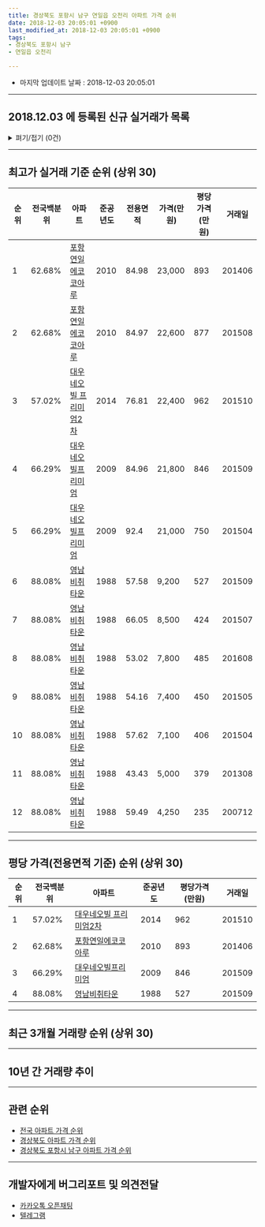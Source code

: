 ```yaml
---
title: 경상북도 포항시 남구 연일읍 오천리 아파트 가격 순위
date: 2018-12-03 20:05:01 +0900
last_modified_at: 2018-12-03 20:05:01 +0900
tags:
- 경상북도 포항시 남구
- 연일읍 오천리

---
```


* 마지막 업데이트 날짜 : 2018-12-03 20:05:01

---

## 2018.12.03 에 등록된 신규 실거래가 목록

<details>
<summary>펴기/접기 (0건)</summary>
<div markdown="1">

|아파트|전국백분위|준공년도|전용면적|가격(만원)|평당가격(만원)|거래일|
|---|---|---|---|---|---|---|
|없음|||||||


</div>
</details>

---

## 최고가 실거래 기준 순위 (상위 30)


|순위|전국백분위|아파트|준공년도|전용면적|가격(만원)|평당가격(만원)|거래일|
|---|---|---|---|---|---|---|---|
|1|62.68%|[포항연일에코코아루](https://search.naver.com/search.naver?query=%EA%B2%BD%EC%83%81%EB%B6%81%EB%8F%84+%ED%8F%AC%ED%95%AD%EC%8B%9C+%EB%82%A8%EA%B5%AC+%EC%97%B0%EC%9D%BC%EC%9D%8D+%EC%98%A4%EC%B2%9C%EB%A6%AC+%ED%8F%AC%ED%95%AD%EC%97%B0%EC%9D%BC%EC%97%90%EC%BD%94%EC%BD%94%EC%95%84%EB%A3%A8)|2010|84.98|23,000|893|201406|
|2|62.68%|[포항연일에코코아루](https://search.naver.com/search.naver?query=%EA%B2%BD%EC%83%81%EB%B6%81%EB%8F%84+%ED%8F%AC%ED%95%AD%EC%8B%9C+%EB%82%A8%EA%B5%AC+%EC%97%B0%EC%9D%BC%EC%9D%8D+%EC%98%A4%EC%B2%9C%EB%A6%AC+%ED%8F%AC%ED%95%AD%EC%97%B0%EC%9D%BC%EC%97%90%EC%BD%94%EC%BD%94%EC%95%84%EB%A3%A8)|2010|84.97|22,600|877|201508|
|3|57.02%|[대우네오빌 프리미엄2차](https://search.naver.com/search.naver?query=%EA%B2%BD%EC%83%81%EB%B6%81%EB%8F%84+%ED%8F%AC%ED%95%AD%EC%8B%9C+%EB%82%A8%EA%B5%AC+%EC%97%B0%EC%9D%BC%EC%9D%8D+%EC%98%A4%EC%B2%9C%EB%A6%AC+%EB%8C%80%EC%9A%B0%EB%84%A4%EC%98%A4%EB%B9%8C+%ED%94%84%EB%A6%AC%EB%AF%B8%EC%97%842%EC%B0%A8)|2014|76.81|22,400|962|201510|
|4|66.29%|[대우네오빌프리미엄](https://search.naver.com/search.naver?query=%EA%B2%BD%EC%83%81%EB%B6%81%EB%8F%84+%ED%8F%AC%ED%95%AD%EC%8B%9C+%EB%82%A8%EA%B5%AC+%EC%97%B0%EC%9D%BC%EC%9D%8D+%EC%98%A4%EC%B2%9C%EB%A6%AC+%EB%8C%80%EC%9A%B0%EB%84%A4%EC%98%A4%EB%B9%8C%ED%94%84%EB%A6%AC%EB%AF%B8%EC%97%84)|2009|84.96|21,800|846|201509|
|5|66.29%|[대우네오빌프리미엄](https://search.naver.com/search.naver?query=%EA%B2%BD%EC%83%81%EB%B6%81%EB%8F%84+%ED%8F%AC%ED%95%AD%EC%8B%9C+%EB%82%A8%EA%B5%AC+%EC%97%B0%EC%9D%BC%EC%9D%8D+%EC%98%A4%EC%B2%9C%EB%A6%AC+%EB%8C%80%EC%9A%B0%EB%84%A4%EC%98%A4%EB%B9%8C%ED%94%84%EB%A6%AC%EB%AF%B8%EC%97%84)|2009|92.4|21,000|750|201504|
|6|88.08%|[영남비취타운](https://search.naver.com/search.naver?query=%EA%B2%BD%EC%83%81%EB%B6%81%EB%8F%84+%ED%8F%AC%ED%95%AD%EC%8B%9C+%EB%82%A8%EA%B5%AC+%EC%97%B0%EC%9D%BC%EC%9D%8D+%EC%98%A4%EC%B2%9C%EB%A6%AC+%EC%98%81%EB%82%A8%EB%B9%84%EC%B7%A8%ED%83%80%EC%9A%B4)|1988|57.58|9,200|527|201509|
|7|88.08%|[영남비취타운](https://search.naver.com/search.naver?query=%EA%B2%BD%EC%83%81%EB%B6%81%EB%8F%84+%ED%8F%AC%ED%95%AD%EC%8B%9C+%EB%82%A8%EA%B5%AC+%EC%97%B0%EC%9D%BC%EC%9D%8D+%EC%98%A4%EC%B2%9C%EB%A6%AC+%EC%98%81%EB%82%A8%EB%B9%84%EC%B7%A8%ED%83%80%EC%9A%B4)|1988|66.05|8,500|424|201507|
|8|88.08%|[영남비취타운](https://search.naver.com/search.naver?query=%EA%B2%BD%EC%83%81%EB%B6%81%EB%8F%84+%ED%8F%AC%ED%95%AD%EC%8B%9C+%EB%82%A8%EA%B5%AC+%EC%97%B0%EC%9D%BC%EC%9D%8D+%EC%98%A4%EC%B2%9C%EB%A6%AC+%EC%98%81%EB%82%A8%EB%B9%84%EC%B7%A8%ED%83%80%EC%9A%B4)|1988|53.02|7,800|485|201608|
|9|88.08%|[영남비취타운](https://search.naver.com/search.naver?query=%EA%B2%BD%EC%83%81%EB%B6%81%EB%8F%84+%ED%8F%AC%ED%95%AD%EC%8B%9C+%EB%82%A8%EA%B5%AC+%EC%97%B0%EC%9D%BC%EC%9D%8D+%EC%98%A4%EC%B2%9C%EB%A6%AC+%EC%98%81%EB%82%A8%EB%B9%84%EC%B7%A8%ED%83%80%EC%9A%B4)|1988|54.16|7,400|450|201505|
|10|88.08%|[영남비취타운](https://search.naver.com/search.naver?query=%EA%B2%BD%EC%83%81%EB%B6%81%EB%8F%84+%ED%8F%AC%ED%95%AD%EC%8B%9C+%EB%82%A8%EA%B5%AC+%EC%97%B0%EC%9D%BC%EC%9D%8D+%EC%98%A4%EC%B2%9C%EB%A6%AC+%EC%98%81%EB%82%A8%EB%B9%84%EC%B7%A8%ED%83%80%EC%9A%B4)|1988|57.62|7,100|406|201504|
|11|88.08%|[영남비취타운](https://search.naver.com/search.naver?query=%EA%B2%BD%EC%83%81%EB%B6%81%EB%8F%84+%ED%8F%AC%ED%95%AD%EC%8B%9C+%EB%82%A8%EA%B5%AC+%EC%97%B0%EC%9D%BC%EC%9D%8D+%EC%98%A4%EC%B2%9C%EB%A6%AC+%EC%98%81%EB%82%A8%EB%B9%84%EC%B7%A8%ED%83%80%EC%9A%B4)|1988|43.43|5,000|379|201308|
|12|88.08%|[영남비취타운](https://search.naver.com/search.naver?query=%EA%B2%BD%EC%83%81%EB%B6%81%EB%8F%84+%ED%8F%AC%ED%95%AD%EC%8B%9C+%EB%82%A8%EA%B5%AC+%EC%97%B0%EC%9D%BC%EC%9D%8D+%EC%98%A4%EC%B2%9C%EB%A6%AC+%EC%98%81%EB%82%A8%EB%B9%84%EC%B7%A8%ED%83%80%EC%9A%B4)|1988|59.49|4,250|235|200712|


---

## 평당 가격(전용면적 기준) 순위 (상위 30)


|순위|전국백분위|아파트|준공년도|평당가격(만원)|거래일|
|---|---|---|---|---|---|
|1|57.02%|[대우네오빌 프리미엄2차](https://search.naver.com/search.naver?query=%EA%B2%BD%EC%83%81%EB%B6%81%EB%8F%84+%ED%8F%AC%ED%95%AD%EC%8B%9C+%EB%82%A8%EA%B5%AC+%EC%97%B0%EC%9D%BC%EC%9D%8D+%EC%98%A4%EC%B2%9C%EB%A6%AC+%EB%8C%80%EC%9A%B0%EB%84%A4%EC%98%A4%EB%B9%8C+%ED%94%84%EB%A6%AC%EB%AF%B8%EC%97%842%EC%B0%A8)|2014|962|201510|
|2|62.68%|[포항연일에코코아루](https://search.naver.com/search.naver?query=%EA%B2%BD%EC%83%81%EB%B6%81%EB%8F%84+%ED%8F%AC%ED%95%AD%EC%8B%9C+%EB%82%A8%EA%B5%AC+%EC%97%B0%EC%9D%BC%EC%9D%8D+%EC%98%A4%EC%B2%9C%EB%A6%AC+%ED%8F%AC%ED%95%AD%EC%97%B0%EC%9D%BC%EC%97%90%EC%BD%94%EC%BD%94%EC%95%84%EB%A3%A8)|2010|893|201406|
|3|66.29%|[대우네오빌프리미엄](https://search.naver.com/search.naver?query=%EA%B2%BD%EC%83%81%EB%B6%81%EB%8F%84+%ED%8F%AC%ED%95%AD%EC%8B%9C+%EB%82%A8%EA%B5%AC+%EC%97%B0%EC%9D%BC%EC%9D%8D+%EC%98%A4%EC%B2%9C%EB%A6%AC+%EB%8C%80%EC%9A%B0%EB%84%A4%EC%98%A4%EB%B9%8C%ED%94%84%EB%A6%AC%EB%AF%B8%EC%97%84)|2009|846|201509|
|4|88.08%|[영남비취타운](https://search.naver.com/search.naver?query=%EA%B2%BD%EC%83%81%EB%B6%81%EB%8F%84+%ED%8F%AC%ED%95%AD%EC%8B%9C+%EB%82%A8%EA%B5%AC+%EC%97%B0%EC%9D%BC%EC%9D%8D+%EC%98%A4%EC%B2%9C%EB%A6%AC+%EC%98%81%EB%82%A8%EB%B9%84%EC%B7%A8%ED%83%80%EC%9A%B4)|1988|527|201509|


---

## 최근 3개월 거래량 순위 (상위 30)


<div style="width:100%;">
    <canvas id="deal_count_ranking" height="250"></canvas>
</div>


<script>
new Chart(document.getElementById("deal_count_ranking"), {
    type: 'horizontalBar',
    data: {
        labels: ['포항연일에코코아루', '대우네오빌프리미엄'],
        datasets: [{
            label: '실거래 수',
            data: [3, 2],
            borderColor: "rgba(255, 0, 128, 1)",
            backgroundColor: "rgba(255, 0, 128, 0.5)",
            fill: false,
        }]
    },
    options: {
        responsive: true,
        title: {
            display: true,
            text: '최근 3개월 거래량 순위'
        },
        tooltips: {
            mode: 'index',
            intersect: false,
            callbacks: {
                title: function(tooltipItems, data) {
                    return "실거래 수:";
                },
                label: function(tooltipItem, data) {
                    return data.labels[tooltipItem.index] + ": " + tooltipItem.xLabel;
                }
            }
        },
        hover: {
            mode: 'nearest',
            intersect: true
        },
        scales: {
            xAxes: [{
                display: true,
                scaleLabel: {
                    display: true,
                    labelString: '실거래 수'
                },
                ticks: {
                    suggestedMin: 0,
                }
            }],
            yAxes: [{
                display: true,
                ticks: {
                    autoSkip: false,
                    callback: function(value, index, values) {
                        if (value.length > 15)
                            return value.substr(0, 13) + "...";
                        else
                            return value;
                    }
                },
                scaleLabel: {
                    display: false,
                }
            }]
        }
    }
});

</script>


---

## 10년 간 거래량 추이


<div style="width:100%;">
    <canvas id="deal_progress" height="250"></canvas>
</div>

<script>
new Chart(document.getElementById("deal_progress"), {
    type: 'line',
    data: {
        labels: ['200812','200901','200902','200903','200904','200905','200906','200907','200908','200909','200910','200911','200912','201001','201002','201003','201004','201005','201006','201007','201008','201009','201010','201011','201012','201101','201102','201103','201104','201105','201106','201107','201108','201109','201110','201111','201112','201201','201202','201203','201204','201205','201206','201207','201208','201209','201210','201211','201212','201301','201302','201303','201304','201305','201306','201307','201308','201309','201310','201311','201312','201401','201402','201403','201404','201405','201406','201407','201408','201409','201410','201411','201412','201501','201502','201503','201504','201505','201506','201507','201508','201509','201510','201511','201512','201601','201602','201603','201604','201605','201606','201607','201608','201609','201610','201611','201612','201701','201702','201703','201704','201705','201706','201707','201708','201709','201710','201711','201712','201801','201802','201803','201804','201805','201806','201807','201808','201809','201810','201811','201812'],
        datasets: [{
            label: '실거래 수',
            pointRadius: 1,
            data: [0, 1, 1, 2, 0, 1, 0, 2, 14, 2, 1, 3, 4, 0, 2, 5, 6, 4, 4, 12, 3, 4, 1, 5, 25, 22, 29, 90, 45, 29, 31, 44, 24, 37, 24, 30, 23, 27, 20, 16, 16, 13, 13, 11, 15, 9, 14, 18, 7, 7, 4, 4, 12, 6, 7, 3, 13, 3, 3, 10, 6, 8, 7, 6, 8, 4, 6, 8, 7, 7, 8, 8, 2, 15, 11, 11, 8, 12, 9, 8, 4, 7, 2, 2, 4, 0, 5, 1, 0, 1, 0, 3, 5, 5, 4, 0, 1, 1, 0, 5, 0, 2, 5, 2, 3, 2, 3, 1, 4, 4, 1, 1, 4, 6, 5, 4, 2, 3, 2, 3, 0],
            borderColor: "rgba(255, 201, 14, 1)",
            backgroundColor: "rgba(255, 201, 14, 0.5)",
            fill: true,
        }]
    },
    options: {
        responsive: true,
        title: {
            display: true,
            text: '10년간 거래량 추이'
        },
        tooltips: {
            mode: 'index',
            intersect: false,
        },
        hover: {
            mode: 'nearest',
            intersect: true
        },
        scales: {
            xAxes: [{
                display: true,
                scaleLabel: {
                    display: true,
                    labelString: '년/월'
                }
            }],
            yAxes: [{
                display: true,
                ticks: {
                    suggestedMin: 0,
                },
                scaleLabel: {
                    display: true,
                    labelString: '실거래 수'
                }
            }]
        }
    }
});

</script>


---

## 관련 순위

- [전국 아파트 가격 순위](https://inasie.github.io/apt-ranking/전국)
- [경상북도 아파트 가격 순위](https://inasie.github.io/apt-ranking/경상북도)
- [경상북도 포항시 남구 아파트 가격 순위](https://inasie.github.io/apt-ranking/경상북도-포항시-남구)


---

## 개발자에게 버그리포트 및 의견전달

- [카카오톡 오픈채팅](https://open.kakao.com/o/gLJUAP4)
- [텔레그램](https://t.me/inasie)

